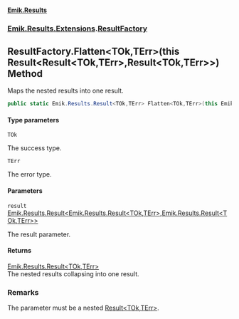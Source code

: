 #### [Emik.Results](index.md 'index')
### [Emik.Results.Extensions](Emik.Results.Extensions.md 'Emik.Results.Extensions').[ResultFactory](ResultFactory.md 'Emik.Results.Extensions.ResultFactory')

## ResultFactory.Flatten<TOk,TErr>(this Result<Result<TOk,TErr>,Result<TOk,TErr>>) Method

Maps the nested results into one result.

```csharp
public static Emik.Results.Result<TOk,TErr> Flatten<TOk,TErr>(this Emik.Results.Result<Emik.Results.Result<TOk,TErr>,Emik.Results.Result<TOk,TErr>> result);
```
#### Type parameters

<a name='Emik.Results.Extensions.ResultFactory.Flatten_TOk,TErr_(thisEmik.Results.Result_Emik.Results.Result_TOk,TErr_,Emik.Results.Result_TOk,TErr__).TOk'></a>

`TOk`

The success type.

<a name='Emik.Results.Extensions.ResultFactory.Flatten_TOk,TErr_(thisEmik.Results.Result_Emik.Results.Result_TOk,TErr_,Emik.Results.Result_TOk,TErr__).TErr'></a>

`TErr`

The error type.
#### Parameters

<a name='Emik.Results.Extensions.ResultFactory.Flatten_TOk,TErr_(thisEmik.Results.Result_Emik.Results.Result_TOk,TErr_,Emik.Results.Result_TOk,TErr__).result'></a>

`result` [Emik.Results.Result&lt;](Result_TOk,TErr_.md 'Emik.Results.Result<TOk,TErr>')[Emik.Results.Result&lt;](Result_TOk,TErr_.md 'Emik.Results.Result<TOk,TErr>')[TOk](ResultFactory.Flatten.dIkYjrahZR4wbKtIairMjQ.md#Emik.Results.Extensions.ResultFactory.Flatten_TOk,TErr_(thisEmik.Results.Result_Emik.Results.Result_TOk,TErr_,Emik.Results.Result_TOk,TErr__).TOk 'Emik.Results.Extensions.ResultFactory.Flatten<TOk,TErr>(this Emik.Results.Result<Emik.Results.Result<TOk,TErr>,Emik.Results.Result<TOk,TErr>>).TOk')[,](Result_TOk,TErr_.md 'Emik.Results.Result<TOk,TErr>')[TErr](ResultFactory.Flatten.dIkYjrahZR4wbKtIairMjQ.md#Emik.Results.Extensions.ResultFactory.Flatten_TOk,TErr_(thisEmik.Results.Result_Emik.Results.Result_TOk,TErr_,Emik.Results.Result_TOk,TErr__).TErr 'Emik.Results.Extensions.ResultFactory.Flatten<TOk,TErr>(this Emik.Results.Result<Emik.Results.Result<TOk,TErr>,Emik.Results.Result<TOk,TErr>>).TErr')[&gt;](Result_TOk,TErr_.md 'Emik.Results.Result<TOk,TErr>')[,](Result_TOk,TErr_.md 'Emik.Results.Result<TOk,TErr>')[Emik.Results.Result&lt;](Result_TOk,TErr_.md 'Emik.Results.Result<TOk,TErr>')[TOk](ResultFactory.Flatten.dIkYjrahZR4wbKtIairMjQ.md#Emik.Results.Extensions.ResultFactory.Flatten_TOk,TErr_(thisEmik.Results.Result_Emik.Results.Result_TOk,TErr_,Emik.Results.Result_TOk,TErr__).TOk 'Emik.Results.Extensions.ResultFactory.Flatten<TOk,TErr>(this Emik.Results.Result<Emik.Results.Result<TOk,TErr>,Emik.Results.Result<TOk,TErr>>).TOk')[,](Result_TOk,TErr_.md 'Emik.Results.Result<TOk,TErr>')[TErr](ResultFactory.Flatten.dIkYjrahZR4wbKtIairMjQ.md#Emik.Results.Extensions.ResultFactory.Flatten_TOk,TErr_(thisEmik.Results.Result_Emik.Results.Result_TOk,TErr_,Emik.Results.Result_TOk,TErr__).TErr 'Emik.Results.Extensions.ResultFactory.Flatten<TOk,TErr>(this Emik.Results.Result<Emik.Results.Result<TOk,TErr>,Emik.Results.Result<TOk,TErr>>).TErr')[&gt;](Result_TOk,TErr_.md 'Emik.Results.Result<TOk,TErr>')[&gt;](Result_TOk,TErr_.md 'Emik.Results.Result<TOk,TErr>')

The result parameter.

#### Returns
[Emik.Results.Result&lt;](Result_TOk,TErr_.md 'Emik.Results.Result<TOk,TErr>')[TOk](ResultFactory.Flatten.dIkYjrahZR4wbKtIairMjQ.md#Emik.Results.Extensions.ResultFactory.Flatten_TOk,TErr_(thisEmik.Results.Result_Emik.Results.Result_TOk,TErr_,Emik.Results.Result_TOk,TErr__).TOk 'Emik.Results.Extensions.ResultFactory.Flatten<TOk,TErr>(this Emik.Results.Result<Emik.Results.Result<TOk,TErr>,Emik.Results.Result<TOk,TErr>>).TOk')[,](Result_TOk,TErr_.md 'Emik.Results.Result<TOk,TErr>')[TErr](ResultFactory.Flatten.dIkYjrahZR4wbKtIairMjQ.md#Emik.Results.Extensions.ResultFactory.Flatten_TOk,TErr_(thisEmik.Results.Result_Emik.Results.Result_TOk,TErr_,Emik.Results.Result_TOk,TErr__).TErr 'Emik.Results.Extensions.ResultFactory.Flatten<TOk,TErr>(this Emik.Results.Result<Emik.Results.Result<TOk,TErr>,Emik.Results.Result<TOk,TErr>>).TErr')[&gt;](Result_TOk,TErr_.md 'Emik.Results.Result<TOk,TErr>')  
The nested results collapsing into one result.

### Remarks
  
The parameter must be a nested [Result&lt;TOk,TErr&gt;](Result_TOk,TErr_.md 'Emik.Results.Result<TOk,TErr>').